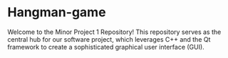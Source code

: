 # Hangman-game
Welcome to the Minor Project 1 Repository! This repository serves as the central hub for our software project, which leverages C++ and the Qt framework to create a sophisticated graphical user interface (GUI). 
